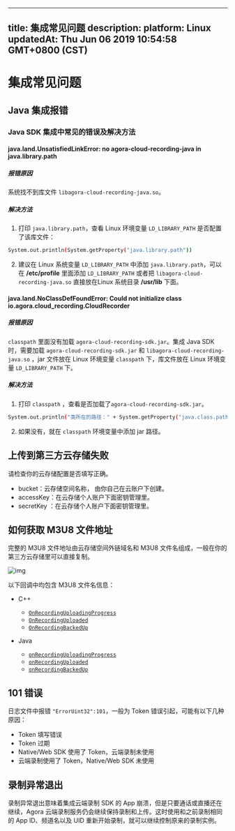 
---
title: 集成常见问题
description: 
platform: Linux
updatedAt: Thu Jun 06 2019 10:54:58 GMT+0800 (CST)
---
# 集成常见问题
## Java 集成报错

### Java SDK 集成中常见的错误及解决方法

#### java.land.UnsatisfiedLinkError: no agora-cloud-recording-java in java.library.path

##### **报错原因**
系统找不到库文件 `libagora-cloud-recording-java.so`。

##### **解决方法**

1. 打印  `java.library.path`，查看 Linux 环境变量 `LD_LIBRARY_PATH` 是否配置了该库文件：
  ```bash
System.out.println(System.getProperty("java.library.path"))
  ```
2. 建议在 Linux 系统变量 `LD_LIBRARY_PATH` 中添加 `java.library.path`，可以在 **/etc/profile** 里面添加 `LD_LIBRARY_PATH` 或者把 `libagora-cloud-recording-java.so` 直接放在Linux 系统目录 **/usr/lib** 下面。

#### java.land.NoClassDefFoundError: Could not initialize class io.agora.cloud_recording.CloudRecorder

##### **报错原因**
`classpath` 里面没有加载 `agora-cloud-recording-sdk.jar`。集成 Java SDK 时，需要加载 `agora-cloud-recording-sdk.jar` 和  `libagora-cloud-recording-java.so` ，jar 文件放在 Linux 环境变量 `classpath` 下，库文件放在 Linux 环境变量 `LD_LIBRARY_PATH` 下。

##### **解决方法**

1. 打印 `classpath` ，查看是否加载了`agora-cloud-recording-sdk.jar`。
```bash
System.out.println("类所在的路径：" + System.getProperty("java.class.path"));
```
2.  如果没有，就在 `classpath` 环境变量中添加 jar 路径。


## 上传到第三方云存储失败

请检查你的云存储配置是否填写正确。

- bucket：云存储空间名称， 由你自己在云账户下创建。
- accessKey：在云存储个人账户下面密钥管理里。
- secretKey ：在云存储个人账户下面密钥管理里。

## 如何获取 M3U8 文件地址

完整的 M3U8 文件地址由云存储空间外链域名和 M3U8 文件名组成，一般在你的第三方云存储里可以直接复制。

 ![img](https://confluence.agora.io/download/attachments/632306307/image2019-3-27_1-38-3.png?version=1&modificationDate=1553621886116&api=v2)

以下回调中均包含 M3U8 文件名信息：

- C++
  - [`OnRecordingUploadingProgress`](https://docs.agora.io/cn/cloud-recording/cloud-recording/cloud_recording_api#OnRecordingUploadingProgress)
  - [`OnRecordingUploaded`](https://docs.agora.io/cn/cloud-recording/cloud-recording/cloud_recording_api#OnRecordingUploaded)
  - [`OnRecordingBackedUp`](https://docs.agora.io/cn/cloud-recording/cloud-recording/cloud_recording_api/#OnRecordingBackedUp)

- Java
  - [`onRecordingUploadingProgress`](https://docs.agora.io/cn/cloud-recording/cloud-recording/cloud_recording_api_java#onRecordingUploadingProgress)
  - [`onRecordingUploaded`](https://docs.agora.io/cn/cloud-recording/cloud-recording/cloud_recording_api_java#onRecordingUploaded)
  - [`onRecordingBackedUp`](https://docs.agora.io/cn/cloud-recording/cloud-recording/cloud_recording_api_java/#onRecordingBackedUp)

## 101 错误

日志文件中报错 `"ErrorUint32":101`，一般为 Token 错误引起，可能有以下几种原因：

- Token 填写错误
- Token 过期
- Native/Web SDK 使用了 Token，云端录制未使用
- 云端录制使用了 Token，Native/Web SDK 未使用

## 录制异常退出

录制异常退出意味着集成云端录制 SDK 的 App 崩溃，但是只要通话或直播还在继续，Agora 云端录制服务仍会继续保持录制和上传。这时使用和之前录制相同的 App ID、频道名以及 UID 重新开始录制，就可以继续控制原来的录制实例。
